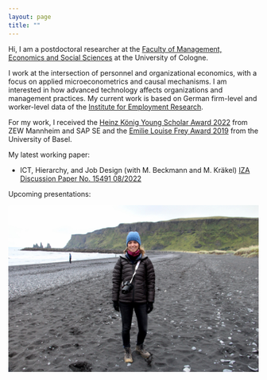 ```yaml
---
layout: page
title: ""
---
```


Hi, I am a postdoctoral researcher at the [Faculty of Management, Economics and Social Sciences](https://pwl.uni-koeln.de/en/team/professors/dr-elisa-gerten) at the University of Cologne.

I work at the intersection of personnel and organizational economics, with a focus on applied microeconometrics and causal mechanisms. I am interested in how advanced technology affects organizations and management practices. My current work is based on German firm-level and worker-level data of the [Institute for Employment Research](https://www.iab.de/).

For my work, I received the [Heinz König Young Scholar Award 2022](https://www.zew.de/en/press/latest-press-releases/zew-honours-young-researcher-from-the-university-of-basel) from ZEW Mannheim and SAP SE and the [Emilie Louise Frey Award 2019](https://wwz.unibas.ch/en/faculty/awards-and-distinctions/emilie-louise-frey-preis/) from the University of Basel.

My latest working paper:

- ICT, Hierarchy, and Job Design (with M. Beckmann and M. Kräkel) [IZA Discussion Paper No. 15491 08/2022](https://www.iza.org/publications/dp/15491/information-and-communication-technology-hierarchy-and-job-design) 

Upcoming presentations:

![Elisa Gerten](/Island.jpg)
